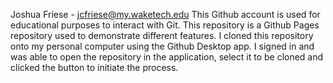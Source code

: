 Joshua Friese - jcfriese@my.waketech.edu
This Github account is used for educational purposes to interact with Git.
This repository is a Github Pages repository used to demonstrate different features.
I cloned this repository onto my personal computer using the Github Desktop app. I signed in and was able to open the repository in the application, select it to be cloned and clicked the button to initiate the process.